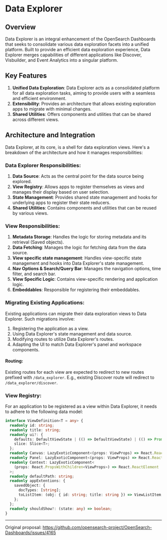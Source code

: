 # Data Explorer

## Overview

Data Explorer is an integral enhancement of the OpenSearch Dashboards that seeks to consolidate various data exploration facets into a unified platform. Built to provide an efficient data exploration experience, Data Explorer merges capabilities of different applications like Discover, Visbuilder, and Event Analytics into a singular platform.

## Key Features

1. **Unified Data Exploration**: Data Explorer acts as a consolidated platform for all data exploration tasks, aiming to provide users with a seamless and efficient environment.
2. **Extensibility**: Provides an architecture that allows existing exploration apps to migrate with minimal changes.
3. **Shared Utilities**: Offers components and utilities that can be shared across different views.

## Architecture and Integration

Data Explorer, at its core, is a shell for data exploration views. Here's a breakdown of the architecture and how it manages responsibilities:

### Data Explorer Responsibilities:

1. **Data Source**: Acts as the central point for the data source being explored.
2. **View Registry**: Allows apps to register themselves as views and manages their display based on user selection.
3. **State Management**: Provides shared state management and hooks for underlying apps to register their state reducers.
4. **Shared Utilities**: Contains components and utilities that can be reused by various views. 

### View Responsibilities:

1. **Metadata Storage**: Handles the logic for storing metadata and its retrieval (Saved objects).
2. **Data Fetching**: Manages the logic for fetching data from the data source.
3. **View specific state management**: Handles view-specific state management and hooks into Data Explorer's state management.
4. **Nav Options & Search/Query Bar**: Manages the navigation options, time filter, and search bar.
5. **View Specific Logic**: Contains view-specific rendering and application logic.
6. **Embeddables**: Responsible for registering their embeddables.

### Migrating Existing Applications:

Existing applications can migrate their data exploration views to Data Explorer. Such migrations involve:

1. Registering the application as a view.
2. Using Data Explorer's state management and data source.
3. Modifying routes to utilize Data Explorer's routes.
4. Adapting the UI to match Data Explorer's panel and workspace components.

#### Routing:

Existing routes for each view are expected to redirect to new routes prefixed with `/data_explorer`. E.g., existing Discover route will redirect to `/data_explorer/discover`.

### View Registry:

For an application to be registered as a view within Data Explorer, it needs to adhere to the following data model:

```ts
interface ViewDefinition<T = any> {
  readonly id: string;
  readonly title: string;
  readonly ui?: {
    defaults: DefaultViewState | (() => DefaultViewState) | (() => Promise<DefaultViewState>);
    slice: Slice<T>;
  };
  readonly Canvas: LazyExoticComponent<(props: ViewProps) => React.ReactElement>;
  readonly Panel: LazyExoticComponent<(props: ViewProps) => React.ReactElement>;
  readonly Context: LazyExoticComponent<
    (props: React.PropsWithChildren<ViewProps>) => React.ReactElement
  >;
  readonly defaultPath: string;
  readonly appExtentions: {
    savedObject: {
      docTypes: [string];
      toListItem: (obj: { id: string; title: string }) => ViewListItem;
    };
  };
  readonly shouldShow?: (state: any) => boolean;
}
```

---

Original proposal: https://github.com/opensearch-project/OpenSearch-Dashboards/issues/4165